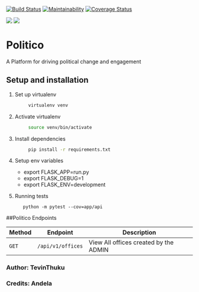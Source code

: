[![Build Status](https://travis-ci.org/Tevinthuku/Politico.svg?branch=develop)](https://travis-ci.org/Tevinthuku/Politico)
[![Maintainability](https://api.codeclimate.com/v1/badges/65cb6a9e0fc4d16df8ce/maintainability)](https://codeclimate.com/github/Tevinthuku/Politico/maintainability)
[![Coverage Status](https://coveralls.io/repos/github/Tevinthuku/Politico/badge.svg?branch=Ch-setup-code-coverage-163674818)](https://coveralls.io/github/Tevinthuku/Politico?branch=Ch-setup-code-coverage-163674818)

![](https://img.shields.io/github/last-commit/Tevinthuku/Politico/develop.svg?style=for-the-badge)
![](https://img.shields.io/pypi/pyversions/flask.svg?style=for-the-badge)
# Politico

A Platform for driving political change and engagement

## Setup and installation

1. Set up virtualenv

   ```bash
        virtualenv venv
   ```

2. Activate virtualenv

   ```bash
        source venv/bin/activate
   ```

3. Install dependencies

   ```bash
        pip install -r requirements.txt
   ```

4. Setup env variables
    - export FLASK_APP=run.py
    - export FLASK_DEBUG=1
    - export FLASK_ENV=development

5. Running tests
      ```
         python -m pytest --cov=app/api
      ```
##Politico Endpoints

| Method | Endpoint          | Description                           |
| ------ | ----------------- | ------------------------------------- |
| `GET`  | `/api/v1/offices` | View All offices created by the ADMIN |



### Author: TevinThuku

### Credits: Andela
